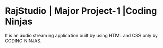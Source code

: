 # RajStudio | Major Project-1 |Coding Ninjas
It is an audio streaming application built by using HTML and CSS only by CODING NINJAS.
